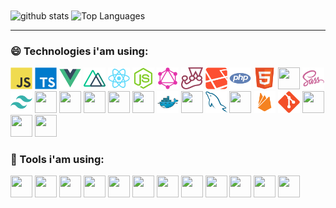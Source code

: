 <img alt="github stats" src="https://github-readme-stats.vercel.app/api?username=kuroro-31&include_all_commits=true&count_private=true&layout=compact&hide_border=true&title_color=2db7c4&icon_color=2db7c4&text_color=fff&bg_color=0D1117&show_icons=true&cache_seconds=1800&exclude_repo=Project_RBSG" align="center" />
<img src="https://github-readme-stats.vercel.app/api/top-langs/?username=kuroro-31&langs_count=8&layout=compact&hide_border=true&title_color=2db7c4&text_color=fff&bg_color=0D1117&show_icons=true&cache_seconds=1800&exclude_repo=Project_RBSG" alt="Top Languages" align="center">

___

### 😄 Technologies i'am using:
<img src="https://github.com/devicons/devicon/blob/master/icons/javascript/javascript-original.svg" width="35" height="35" /> <img src="https://github.com/devicons/devicon/blob/master/icons/typescript/typescript-original.svg" width="35" height="35" /> <img src="https://github.com/devicons/devicon/blob/master/icons/vuejs/vuejs-original.svg" width="35" height="35" /> <img src="https://github.com/devicons/devicon/blob/master/icons/nuxtjs/nuxtjs-original.svg" width="35" height="35" /> <img src="https://github.com/devicons/devicon/blob/master/icons/react/react-original.svg" width="35" height="35" /> <img src="https://github.com/devicons/devicon/blob/master/icons/nodejs/nodejs-original.svg" width="35" height="35" /> <img src="https://github.com/devicons/devicon/blob/master/icons/graphql/graphql-plain.svg" width="35" height="35" /> <img src="https://github.com/devicons/devicon/blob/master/icons/jest/jest-plain.svg" width="35" height="35" /> <img src="https://github.com/devicons/devicon/blob/master/icons/laravel/laravel-plain.svg" width="35" height="35" /> <img src="https://github.com/devicons/devicon/blob/master/icons/php/php-plain.svg" width="35" height="35" /> <img src="https://github.com/devicons/devicon/blob/master/icons/html5/html5-original.svg" width="35" height="35" /> <img src="https://cdn.jsdelivr.net/gh/devicons/devicon/icons/css3/css3-original.svg" width="35" height="35" /> <img src="https://github.com/devicons/devicon/blob/master/icons/sass/sass-original.svg" width="35" height="35" /> <img src="https://github.com/devicons/devicon/blob/master/icons/tailwindcss/tailwindcss-plain.svg" width="35" height="35" /> <img src="https://cdn.jsdelivr.net/gh/devicons/devicon/icons/bootstrap/bootstrap-original.svg" width="35" height="35" /> <img src="https://cdn.jsdelivr.net/gh/devicons/devicon/icons/bulma/bulma-plain.svg" width="35" height="35" /> <img src="https://cdn.jsdelivr.net/gh/devicons/devicon/icons/webpack/webpack-original.svg" width="35" height="35" /> <img src="https://cdn.jsdelivr.net/gh/devicons/devicon/icons/babel/babel-original.svg" width="35" height="35" /> <img src="https://cdn.jsdelivr.net/gh/devicons/devicon/icons/gulp/gulp-plain.svg" width="35" height="35" /> <img src="https://github.com/devicons/devicon/blob/master/icons/docker/docker-original.svg" width="35" height="35" /> <img src="https://cdn.jsdelivr.net/gh/devicons/devicon/icons/nginx/nginx-original.svg" width="35" height="35" /> <img src="https://github.com/devicons/devicon/blob/master/icons/mysql/mysql-original.svg" width="35" height="35" /> <img src="https://cdn.jsdelivr.net/gh/devicons/devicon/icons/postgresql/postgresql-original.svg" width="35" height="35" /> <img src="https://github.com/devicons/devicon/blob/master/icons/firebase/firebase-plain.svg" width="35" height="35" /> <img src="https://github.com/devicons/devicon/blob/master/icons/git/git-plain.svg" width="35" height="35" /> <img src="https://cdn.jsdelivr.net/gh/devicons/devicon/icons/circleci/circleci-plain.svg" width="35" height="35" /> <img src="https://cdn.jsdelivr.net/gh/devicons/devicon/icons/npm/npm-original-wordmark.svg" width="35" height="35" /> <img 
src="https://cdn.jsdelivr.net/gh/devicons/devicon/icons/yarn/yarn-original.svg" width="35" height="35" />
          

### 🚀 Tools i'am using:
<img src="https://cdn.jsdelivr.net/gh/devicons/devicon/icons/vscode/vscode-original.svg" width="35" height="35" /> <img src="https://cdn.jsdelivr.net/gh/devicons/devicon/icons/chrome/chrome-original.svg" width="35" height="35" /> <img src="https://cdn.jsdelivr.net/gh/devicons/devicon/icons/slack/slack-original.svg" width="35" height="35" /> <img src="https://cdn.jsdelivr.net/gh/devicons/devicon/icons/aftereffects/aftereffects-original.svg" width="35" height="35" /> <img src="https://cdn.jsdelivr.net/gh/devicons/devicon/icons/photoshop/photoshop-plain.svg" width="35" height="35" /> <img src="https://cdn.jsdelivr.net/gh/devicons/devicon/icons/illustrator/illustrator-plain.svg" width="35" height="35" /> <img src="https://cdn.jsdelivr.net/gh/devicons/devicon/icons/premierepro/premierepro-plain.svg" width="35" height="35" /> <img src="https://cdn.jsdelivr.net/gh/devicons/devicon/icons/xd/xd-plain.svg" width="35" height="35" /> <img src="https://cdn.jsdelivr.net/gh/devicons/devicon/icons/bitbucket/bitbucket-original.svg" width="35" height="35" /> <img src="https://cdn.jsdelivr.net/gh/devicons/devicon/icons/confluence/confluence-original.svg" width="35" height="35" /> <img src="https://cdn.jsdelivr.net/gh/devicons/devicon/icons/jira/jira-original.svg" width="35" height="35" /> <img src="https://cdn.jsdelivr.net/gh/devicons/devicon/icons/sourcetree/sourcetree-original.svg" width="35" height="35" />

